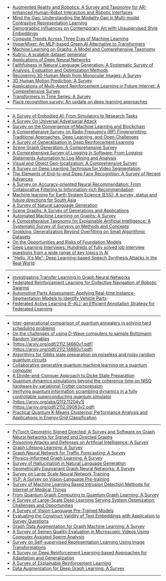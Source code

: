 
- [Augmented Reality and Robotics: A Survey and Taxonomy for AR-enhanced Human-Robot Interaction and Robotic Interfaces](https://arxiv.org/pdf/2203.03254v1.pdf)
- [Mind the Gap: Understanding the Modality Gap in Multi-modal Contrastive Representation Learning](https://arxiv.org/pdf/2203.02053v1.pdf)
- [Demographic Influences on Contemporary Art with Unsupervised Style Embeddings](https://arxiv.org/pdf/2009.14545v2.pdf)
- [Compute Trends Across Three Eras of Machine Learning](https://arxiv.org/pdf/2202.05924v1.pdf)
- [HyperMixer: An MLP-based Green AI Alternative to Transformers](https://arxiv.org/pdf/2203.03691v1.pdf)
- [Machine Learning on Graphs: A Model and Comprehensive Taxonomy](https://arxiv.org/pdf/2005.03675v2.pdf)
- [Kubric: A scalable dataset generator](https://arxiv.org/pdf/2203.03570v1.pdf)
- [Applications of Deep Neural Networks](https://arxiv.org/pdf/2009.05673v4.pdf)
- [Faithfulness in Natural Language Generation: A Systematic Survey of Analysis, Evaluation and Optimization Methods](arxiv.org/pdf/2203.05227v1.pdf)
- [Recovering 3D Human Mesh from
Monocular Images: A Survey](https://arxiv.org/pdf/2203.01923v2.pdf)
- [3D Human Motion Prediction: A Survey](arxiv.org/pdf/2203.01593v2.pdf)
- [Applications of Multi-Agent Reinforcement Learning in Future Internet: A Comprehensive Survey](https://arxiv.org/pdf/2110.13484v2.pdf)
- [Transformers in Time Series: A Survey](https://arxiv.org/pdf/2202.07125v3.pdf)
- [Place recognition survey: An update on deep learning approaches](https://arxiv.org/pdf/2106.10458v3.pdf)


-------------
- [A Survey of Embodied AI: From Simulators to Research Tasks](https://arxiv.org/pdf/2103.04918v8.pdf)
- [A Survey On Universal Adversarial Attack](https://arxiv.org/pdf/2103.01498v2.pdf)
- [Survey on the Convergence of Machine Learning and Blockchain](https://arxiv.org/ftp/arxiv/papers/2201/2201.00976.pdf)
- [A Comprehensive Survey on Radio Frequency (RF) Fingerprinting: Traditional Approaches, Deep Learning, and Open Challenges](https://arxiv.org/pdf/2201.00680v1.pdf)
- [A Survey of Generalisation in Deep Reinforcement Learning](https://arxiv.org/pdf/2111.09794v3.pdf)
- [Scene Graph Generation: A Comprehensive Survey](arxiv.org/pdf/2201.00443v1.pdf)
- [A Comprehensive Survey of Logging in Software: From Logging Statements Automation to Log Mining and Analysis](https://arxiv.org/pdf/2110.12489v2.pdf)
- [Visual and Object Geo-localization: A Comprehensive Survey](https://arxiv.org/pdf/2112.15202v1.pdf)
- [A Survey on Deep Learning Technique for Video Segmentation](https://arxiv.org/pdf/2107.01153v3.pdf)
- [The Elements of End-to-end Deep Face Recognition: A Survey of Recent Advances](https://arxiv.org/pdf/2009.13290v4.pdf)
- [A Survey on Accuracy-oriented Neural Recommendation: From Collaborative Filtering to Information-rich Recommendation](https://arxiv.org/pdf/2104.13030v3.pdf)
- [Machine learning for Earth System Science (ESS): A survey, status and future directions for South Asia](https://arxiv.org/ftp/arxiv/papers/2112/2112.12966.pdf)
- [A Survey of Natural Language Generation](https://arxiv.org/pdf/2112.11739v1.pdf)
- [Scene Graphs: A Survey of Generations and Applications](arxiv.org/pdf/2104.01111v4.pdf)
- [Automated Machine Learning on Graphs: A Survey](https://arxiv.org/pdf/2103.00742v4.pdf)
- [A Comprehensive Taxonomy for Explainable Artificial Intelligence: A Systematic Survey of Surveys on Methods and Concepts](https://arxiv.org/pdf/2105.07190v2.pdf)
- [Grokking: Generalization Beyond Overfitting on Small Algorithmic Datasets](https://arxiv.org/pdf/2201.02177v1.pdf)
- [On the Opportunities and Risks of Foundation Models](arxiv.org/pdf/2108.07258v2.pdf)
- [Deep Learning Interviews: Hundreds of fully solved job interview questions from a wide range of key topics in AI](https://arxiv.org/ftp/arxiv/papers/2201/2201.00650.pdf)
- ["Hello, It's Me": Deep Learning-based Speech Synthesis Attacks in the Real World](https://arxiv.org/pdf/2109.09598v1.pdf)
------------------
- [Investigating Transfer Learning in Graph Neural Networks](https://arxiv.org/pdf/2202.00740.pdf)
- [Federated Reinforcement Learning for Collective Navigation of Robotic Swarms](https://arxiv.org/pdf/2202.01141.pdf)
- [Automotive Parts Assessment:
Applying Real-time Instance-Segmentation
Models to Identify Vehicle Parts
](https://arxiv.org/ftp/arxiv/papers/2202/2202.00884.pdf)
- [Federated Active Learning (F-AL): an Efficient Annotation Strategy for
Federated Learning](https://arxiv.org/pdf/2202.00195.pdf)

---------------
- [Inter-generational comparison of quantum annealers in solving hard scheduling problems](https://arxiv.org/abs/2112.00727v1)
- [On the challenges of using D-Wave computers to sample Boltzmann Random Variables](https://arxiv.org/pdf/2111.15295v2.pdf)
- [https://arxiv.org/pdf/2112.14660v1.pdf](https://arxiv.org/pdf/2112.14660v1.pdf)
- [Algorithms for Gibbs state preparation on noiseless and noisy random quantum circuits](https://arxiv.org/abs/2112.14688v1)
- [Collaborative generative quantum machine learning on a quantum computer](https://arxiv.org/pdf/2112.13255v1.pdf)
- [A Divide-and-Conquer Approach to Dicke State Preparation](https://arxiv.org/abs/2112.12435v1)
- [Quantum dynamics simulations beyond the coherence time on NISQ hardware by variational Trotter compression](https://arxiv.org/abs/2112.12654v1)
- [Verifying quantum information scrambling dynamics in a fully controllable superconducting quantum simulator](https://arxiv.org/abs/2112.11204v1)
- [https://arxiv.org/abs/2112.11204v1](https://arxiv.org/pdf/2112.09083v2.pdf)
- [Practical Quantum K-Means Clustering: Performance Analysis and Applications in Energy Grid Classification](https://arxiv.org/abs/2112.08506v1)

-----------
- [PyTorch Geometric Signed Directed: A Survey and Software on
Graph Neural Networks for Signed and Directed Graphs](https://arxiv.org/pdf/2202.10793v1.pdf)
- [Poisoning Attacks and Defenses on Artificial Intelligence: A Survey](https://arxiv.org/pdf/2202.10276v2.pdf)
- [Graph Lifelong Learning: A Survey](https://arxiv.org/pdf/2202.10276v2.pdf)
- [Graph Neural Network for Traffic Forecasting: A Survey](https://arxiv.org/pdf/2101.11174v4.pdf)
- [Physics-Informed Graph Learning: A Survey](https://arxiv.org/pdf/2202.10679v1.pdf)
- [Survey of Hallucination in Natural Language Generation](https://arxiv.org/pdf/2202.03629v2.pdf)
- [Geometrically Equivariant Graph Neural Networks: A Survey](https://arxiv.org/pdf/2202.07230v3.pdf)
- [Survey on Large Scale Neural Network Training](https://arxiv.org/pdf/2202.10435v1.pdf)
- [VLP: A Survey on Vision-Language Pre-training](https://arxiv.org/pdf/2202.09061v2.pdf)
- [Survey of Machine Learning Based Intrusion Detection Methods for Internet of Medical Things](https://arxiv.org/pdf/2202.09657v1.pdf)
- [From Quantum Graph Computing to Quantum Graph Learning: A Survey](https://arxiv.org/pdf/2202.09506v1.pdf)
- [A Survey of Large-Scale Deep Learning Serving System Optimization: Challenges and Opportunities](https://arxiv.org/pdf/2111.14247v2.pdf)
- [A Survey of Vision-Language Pre-Trained Models](https://arxiv.org/pdf/2202.10936v1.pdf)
- [Evaluating the Construct Validity of Text Embeddings with Application to Survey Questions](https://arxiv.org/pdf/2202.09166v1.pdf)
- [Graph Data Augmentation for Graph Machine Learning: A Survey](https://arxiv.org/pdf/2202.08871v1.pdf)
- [A Survey of Semen Quality Evaluation in Microscopic Videos Using Computer Assisted Sperm Analysis](https://arxiv.org/pdf/2202.07820v2.pdf)
- [Survey on Self-supervised Representation Learning Using Image Transformations](https://arxiv.org/pdf/2202.08514v1.pdf)
- [A Survey on Deep Reinforcement Learning-based Approaches for Adaptation and Generalization](https://arxiv.org/ftp/arxiv/papers/2202/2202.08444.pdf)
- [A Survey of Explainable Reinforcement Learning](https://arxiv.org/pdf/2202.08434v1.pdf)
- [Data Augmentation for Deep Graph Learning: A Survey](https://arxiv.org/pdf/2202.08235v1.pdf)


---------------
